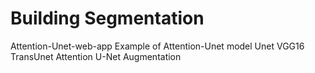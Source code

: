 # Building Segmentation
Attention-Unet-web-app
Example of Attention-Unet model
Unet
VGG16
TransUnet
Attention U-Net
Augmentation
